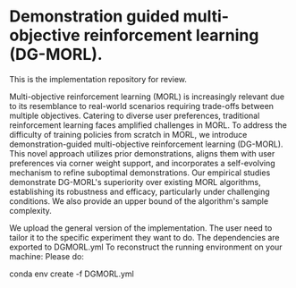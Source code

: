 # Demonstration guided multi-objective reinforcement learning (DG-MORL).
This is the implementation repository for review. 

Multi-objective reinforcement learning (MORL) is increasingly relevant due to its resemblance to real-world scenarios requiring trade-offs between multiple objectives. Catering to diverse user preferences, traditional reinforcement learning faces amplified challenges in MORL. To address the difficulty of training policies from scratch in MORL, we introduce demonstration-guided multi-objective reinforcement learning (DG-MORL). This novel approach utilizes prior demonstrations, aligns them with user preferences via corner weight support, and incorporates a self-evolving mechanism to refine suboptimal demonstrations. Our empirical studies demonstrate DG-MORL's superiority over existing MORL algorithms, establishing its robustness and efficacy, particularly under challenging conditions. We also provide an upper bound of the algorithm's sample complexity.

We upload the general version of the implementation. The user need to tailor it to the specific experiment they want to do. The dependencies are exported to DGMORL.yml
To reconstruct the running environment on your machine:
Please do:

conda env create -f DGMORL.yml

